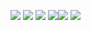 ![](https://cdn.jsdelivr.net/gh/lyhcc/Picture_Repository/img/20191018210323.png)
![](https://cdn.jsdelivr.net/gh/lyhcc/Picture_Repository/img/20191018211403.png)
![](https://cdn.jsdelivr.net/gh/lyhcc/Picture_Repository/img/20191018211455.png)
![](https://cdn.jsdelivr.net/gh/lyhcc/Picture_Repository/img/20191018211543.png)![](https://cdn.jsdelivr.net/gh/lyhcc/Picture_Repository/img/20191018210515.png)
![](https://cdn.jsdelivr.net/gh/lyhcc/Picture_Repository/img/20191018210539.png)